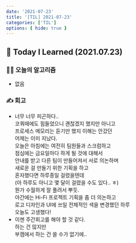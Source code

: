 ```yaml
---
date: '2021-07-23'
title: '[TIL] 2021-07-23'
categories: ['TIL']
options: { hide: true }
---
```


## 🚀 Today I Learned (2021.07.23)

### **👨‍💻 오늘의 알고리즘**

-   없음

### **✍️ 회고**

-   너무 너무 피곤하다..  
    코쿼때에도 힘들었으니 괜찮겠지 했지만 아니고  
    프로세스 메모리는 듣기만 했지 이해는 안갔던  
    어제는 이미 지났다.  
    오늘은 아침에는 여전히 팀원들과 스크럼하고  
    점심에는 금요일마다 하게 될 것에 대해서  
    안내를 받고 다른 팀이 만들어져서 서로 의논하며  
    새로운 걸 만들기 위한 기획을 하고  
    혼자했다면 하루종일 걸렸을텐데  
    (아 하루도 아니고 몇 달이 걸렸을 수도 있다.. ㅎ)  
    뭔가 수월하게 잘 풀려서 뿌듯.  
    야간에는 Hi-Fi 프로젝트 기획을 좀 더 의논하고  
    로고 디자인과 UI에 쓰일 전체적인 색을 변경했던 하루  
    오늘도 고생했다!
-   이젠 주간회고를 해야 할 것 같다.  
    하는 건 많지만  
    부캠에서 하는 건 쓸 수가 없기에..
